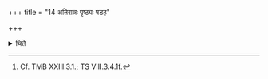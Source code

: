 +++
title = "14 अतिरात्रः पृष्ठ्यः षडह"

+++

<details><summary>थिते</summary>

14. (The days in it are as follows): an Atirātra, Pr̥ṣṭhya six-day-period, the reversed Pr̥ṣṭhya six-period, and an Atirātra.[^1]  

[^1]: Cf. TMB XXIII.3.1.; TS VIII.3.4.1f.  
</details>
